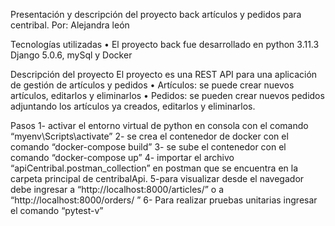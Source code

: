 Presentación y descripción del proyecto back artículos y pedidos para centribal.
Por: Alejandra león

Tecnologías utilizadas
• El proyecto back fue desarrollado en python 3.11.3 Django 5.0.6, mySql y Docker

Descripción del proyecto 
El proyecto es una REST API para una aplicación de gestión de artículos y pedidos
• Artículos: se puede crear nuevos artículos, editarlos y eliminarlos 
• Pedidos: se pueden crear nuevos pedidos adjuntando los artículos ya creados, editarlos y eliminarlos.

Pasos
1- activar el entorno virtual de python en consola con el comando “myenv\Scripts\activate”
2- se crea el contenedor de docker con el comando “docker-compose build”
3- se sube el contenedor con el comando “docker-compose up”
4- importar el archivo “apiCentribal.postman_collection” en postman que se encuentra en la carpeta principal de centribalApi.
5-para visualizar desde el navegador debe ingresar a “http://localhost:8000/articles/” o a “http://localhost:8000/orders/ ”
6- Para realizar pruebas unitarias ingresar el comando “pytest-v”

